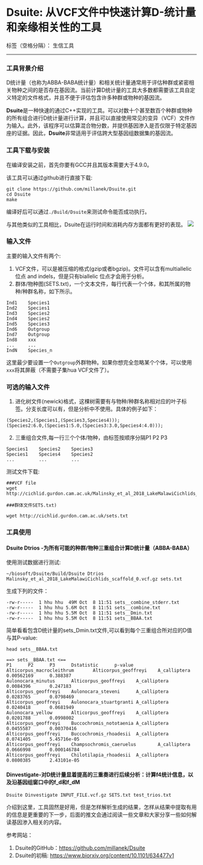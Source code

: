 # Dsuite: 从VCF文件中快速计算D-统计量和亲缘相关性的工具

标签（空格分隔）： 生信工具

---

### 工具背景介绍

D统计量（也称为ABBA-BABA统计量）和相关统计量通常用于评估种群或紧密相关物种之间的是否存在基因流。当前计算D统计量的工具大多数都需要该工具自定义特定的文件格式，并且不便于评估包含许多种群或物种的基因流。

**Dsuite**是一种快速的通过C++实现的工具。可以对数十个甚至数百个种群或物种的所有组合进行D统计量进行计算，并且可以直接使用常见的变异（VCF）文件作为输入。此外，该程序可以估算混合物分数，并提供基因渗入是否仅限于特定基因座的证据。因此，**Dsuite**非常适用于评估跨大型基因组数据集的基因流。


### 工具下载与安装

在编译安装之前，首先你要有GCC并且其版本需要大于4.9.0。

该工具可以通过github进行直接下载:

```
git clone https://github.com/millanek/Dsuite.git
cd Dsuite
make
```
编译好后可以通过`./Build/Dsuite`来测试命令能否成功执行。

与其他类似的工具相比，Dsuite在运行时间和消耗内存方面都有更好的表现。
![][1]

### 输入文件

主要的输入文件有两个:

 1. VCF文件，可以是被压缩的格式(gzip或者bgzip)。文件可以含有multiallelic 位点 and indels，但是只有biallelic 位点才会用于分析。
 2. 群体/物种图(SETS.txt)，一个文本文件，每行代表一个个体，和其所属的物种/种群名称，如下所示。

```
Ind1    Species1
Ind2    Species1
Ind3    Species2
Ind4    Species2
Ind5    Species3
Ind6    Outgroup
Ind7    Outgroup
Ind8    xxx
...     ...
IndN    Species_n
```

这里最少要设置一个`Outgroup`外群物种。如果你想完全忽略某个个体，可以使用`xxx`将其屏蔽（不需要子集hua VCF文件了）。


### 可选的输入文件

 1. 进化树文件(newick)格式，这棵树需要有与物种/种群名称相对应的叶子标签。分支长度可以有，但是分析中不使用。具体的例子如下：

```
(Species2,(Species1,(Species3,Species4)));
(Species2:6.0,(Species1:5.0,(Species3:3.0,Species4:4.0)));
```

 2. 三重组合文件,每一行三个个体/物种，由标签按顺序分隔P1 P2 P3

```
Species1    Species2    Species3
Species1    Species4    Species2
...         ...         ...
```
 
 测试文件下载:
 
```
###VCF file
wget http://cichlid.gurdon.cam.ac.uk/Malinsky_et_al_2018_LakeMalawiCichlids_scaffold_0.vcf.gz
 
###群体文件SETS.txt)

wget http://cichlid.gurdon.cam.ac.uk/sets.txt
```

### 工具使用


#### Dsuite Dtrios -为所有可能的种群/物种三重组合计算D统计量（ABBA-BABA）

使用测试数据进行测试:

```
~/biosoft/Dsuite/Build/Dsuite Dtrios  Malinsky_et_al_2018_LakeMalawiCichlids_scaffold_0.vcf.gz sets.txt
```

生成下列的文件：

```
-rw-r-----  1 hhu hhu  49M Oct  8 11:51 sets__combine_stderr.txt
-rw-r-----  1 hhu hhu 5.6M Oct  8 11:51 sets__combine.txt
-rw-r-----  1 hhu hhu 5.5M Oct  8 11:51 sets__Dmin.txt
-rw-r-----  1 hhu hhu 5.5M Oct  8 11:51 sets__BBAA.txt
```
简单看看包含D统计量的sets_Dmin.txt文件,可以看到每个三重组合所对应的D值与其P-value:

```
head sets__BBAA.txt

==> sets__BBAA.txt <==
P1      P2      P3      Dstatistic      p-value
Alticorpus_macrocleithrum       Alticorpus_geoffreyi    A_calliptera    0.00562169      0.388387
Aulonocara_minutus      Alticorpus_geoffreyi    A_calliptera    0.0084396       0.247183
Alticorpus_geoffreyi    Aulonocara_steveni      A_calliptera    0.0283765       0.0798469
Alticorpus_geoffreyi    Aulonocara_stuartgranti A_calliptera    0.0240418       0.0681949
Aulonocara_yellow       Alticorpus_geoffreyi    A_calliptera    0.0201788       0.0998002
Alticorpus_geoffreyi    Buccochromis_nototaenia A_calliptera    0.0455587       0.00370416
Alticorpus_geoffreyi    Buccochromis_rhoadesii  A_calliptera    0.0741405       5.45716e-05
Alticorpus_geoffreyi    Champsochromis_caeruelus        A_calliptera    0.0666998       0.000146784
Alticorpus_geoffreyi    Chilotilapia_rhoadesii  A_calliptera    0.0800385       2.43101e-05
```

#### Dinvestigate-对D统计量显着提高的三重奏进行后续分析：计算f4统计信息，以及沿基因组窗口中的f_d和f_dM

```
Dsuite Dinvestigate INPUT_FILE.vcf.gz SETS.txt test_trios.txt
```

介绍到这里，工具固然是好用，但是怎样解析生成的结果，怎样从结果中提取有用的信息是更重要的下一步，后面的推文会通过阅读一些文章和大家分享一些如何解读基因渗入相关的内容。


参考网站：

 1. Dsuite的GitHub：https://github.com/millanek/Dsuite
 2. Dsuite的初稿: https://www.biorxiv.org/content/10.1101/634477v1

 
 
 


  [1]: http://static.zybuluo.com/lakesea/2p30p1x66ztjlchyqeylztx0/%E6%8D%95%E8%8E%B7.PNG